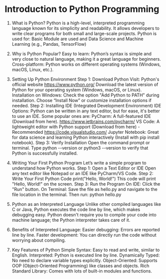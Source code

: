 # Introduction to Python Programming

1. What is Python?
Python is a high-level, interpreted programming language known for its simplicity and readability. It allows developers to write clear programs for both small and large-scale projects.
Python is used for:
Basic Module are used and Data Science and Machine Learning (e.g., Pandas, TensorFlow)

2. Why is Python Popular?
Easy to learn: Python’s syntax is simple and very close to natural language, making it a great language for beginners.
Cross-platform: Python works on different operating systems (Windows, macOS, Linux, etc.).

3. Setting Up Python Environment
Step 1: Download Python
Visit: Python's official website https://www.python.org/
Download the latest version of Python for your operating system (Windows, macOS, or Linux).
Installation on Windows:
Check the option "Add Python to PATH" during installation.
Choose “Install Now” or customize installation options if needed.
Step 2: Installing IDE (Integrated Development Environment)
IDE Options: Python can be written in any text editor, but for ease, it's better to use an IDE. Some popular ones are:
PyCharm: A full-featured IDE (Download from here). https://www.jetbrains.com/pycharm/
VS Code: A lightweight editor with Python support (Download from here) - Recommended https://code.visualstudio.com/
Jupyter Notebook: Great for data science and learning Python interactively (Install with pip install notebook). 
Step 3: Verify Installation
Open the command prompt or terminal.
Type python --version or python3 --version to verify that Python is successfully installed.

4. Writing Your First Python Program
Let’s write a simple program to understand how Python works.
Step 1: Open a Text Editor or IDE
Open any text editor like Notepad or an IDE like PyCharm/VS Code.
Step 2: Write Your First Python Code
print("Hello, World!")
This code will print "Hello, World!" on the screen.
Step 3: Run the Program
On IDE: Click the "Run" button.
On Terminal: Save the file as hello.py and navigate to the file location in the terminal. 
Then run:
python hello.py

5. Python as an Interpreted Language
Unlike other compiled languages like C or Java, Python executes the code line by line, which makes debugging easy. Python doesn't require you to compile your code into machine language; the Python interpreter takes care of it.

6. Benefits of Interpreted Language:
Easier debugging: Errors are reported line by line.
Faster development: You can directly run the code without worrying about compiling.

7. Key Features of Python
Simple Syntax: Easy to read and write, similar to English.
Interpreted: Python is executed line by line.
Dynamically Typed: No need to declare variable types explicitly.
Object-Oriented: Supports OOP (Object-Oriented Programming) like classes and objects.
Rich Standard Library: Comes with lots of built-in modules and functions.

